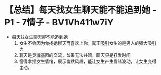 # 【总结】每天找女生聊天能不能追到她 - P1 - 7情子 - BV1Vh411w7iY

-   每天找女生聊天能不能追到她
    1.  女生不会因为你找她聊天而喜欢上你，真正吸引女生的是男人的强大吸引力
    2.  聊天是灵魂基因的交流，如果无法共鸣，聊天只是打发时间
    3.  懂得拿捏女生情绪，展示幽默风趣，能让女生产生情绪波动，让女生变得主动。